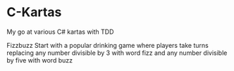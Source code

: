 # C-Kartas
My go at various C# kartas with TDD 


Fizzbuzz
Start with a popular drinking game where players take turns replacing any number divisible by 3 with word fizz and any number divisible by five with word buzz
